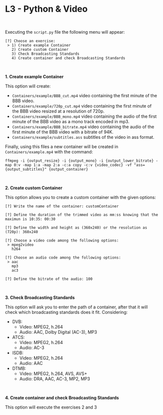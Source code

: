 # L3 - Python & Video

<br/>

Executing the `script.py` file the following menu will appear:

```
[?] Choose an exercise:
 > 1) Create example Container
   2) Create custom Container
   3) Check Broadcasting Standards
   4) Create container and check Broadcasting Standards
```
<br/>

**1. Create example Container**

This option will create:
 - `Containers/example/BBB_cut.mp4` video containing the first minute of the  BBB video.
 - `Containers/example/720p_cut.mp4` video containing the first minute of the  BBB video resized at a resolution of 720p.
 - `Containers/example/BBB_mono.mp4` video containing the audio of the first minute of the BBB video as a mono track encoded in mp3.
 - `Containers/example/BBB_bitrate.mp4` video containing the audio of the first minute of the BBB video with a bitrate of 94K.
 - `Containers/example/subtitles.ass` subtitles of the video in ass format.


 Finally, using this files a new container will be created in `Containers/example.mp4` with the command:

 ```
ffmpeg -i {output_resize} -i {output_mono} -i {output_lower_bitrate} -map 0:v -map 1:a -map 2:a -c:a copy -c:v {video_codec} -vf "ass={output_subtitles}" {output_container}
```
<br/>

**2.  Create custom Container**

This option allows you to create a custom container with the given options:
```
[?] Write the name of the container: customContainer

[?] Define the duration of the trimmed video as mm:ss knowing that the maximun is 10:35: 00:30

[?] Define the width and height as (360x240) or the resolution as (720p): 360x240

[?] Choose a video code among the following options:
 > mpeg2video
   h264

[?] Choose an audio code among the following options:
 > aac
   mp3
   ac3

[?] Define the bitrate of the audio: 100
```

<br/>

**3. Check Broadcasting Standards**

This option will ask you to enter the path of a container, after that it will check which broadcasting standards does it fit. Considering:
- DVB:
  - Video: MPEG2, h.264
  - Audio: AAC, Dolby Digital (AC-3), MP3
- ATCS:
  - Video: MPEG2, h.264
  - Audio: AC-3
- ISDB:
  - Video: MPEG2, h.264
  - Audio: AAC
- DTMB:
  - Video: MPEG2, h.264, AVS, AVS+
  - Audio: DRA, AAC, AC-3, MP2, MP3

<br/>

**4. Create container and check Broadcasting Standards**

This option will execute the exercises 2 and 3
